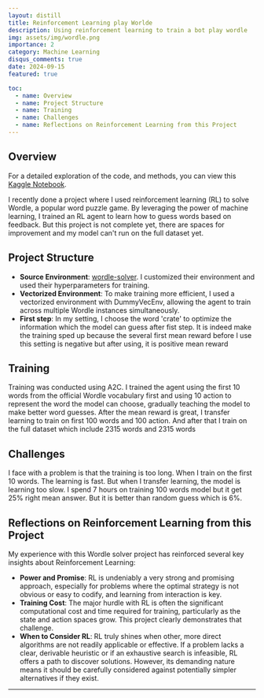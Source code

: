 ```yaml
---
layout: distill
title: Reinforcement Learning play Worlde
description: Using reinforcement learning to train a bot play wordle
img: assets/img/wordle.png
importance: 2
category: Machine Learning
disqus_comments: true
date: 2024-09-15
featured: true

toc:
  - name: Overview
  - name: Project Structure
  - name: Training
  - name: Challenges
  - name: Reflections on Reinforcement Learning from this Project
---
```


## Overview

For a detailed exploration of the code, and methods, you can view this [Kaggle Notebook](https://www.kaggle.com/dustnn/wordle-training).

I recently done a project where I used reinforcement learning (RL) to solve Wordle, a popular word puzzle game. By leveraging the power of machine learning, I trained an RL agent to learn how to guess words based on feedback. But this project is not complete yet, there are spaces for improvement and my model can't run on the full dataset yet.

## Project Structure

- **Source Environment**: [wordle-solver](https://github.com/andrewkho/wordle-solver). I customized their environment and used their hyperparameters for training.
- **Vectorized Environment**: To make training more efficient, I used a vectorized environment with DummyVecEnv, allowing the agent to train across multiple Wordle instances simultaneously.
- **First step**: In my setting, I choose the word 'crate' to optimize the information which the model can guess after fist step. It is indeed make the training sped up because the several first mean reward before I use this setting is negative but after using, it is positive mean reward

## Training
Training was conducted using A2C. I trained the agent using the first 10 words from the official Wordle vocabulary first and using 10 action to represent the word the model can choose, gradually teaching the model to make better word guesses. After the mean reward is great, I transfer learning to train on first 100 words and 100 action. And after that I train on the full dataset which include 2315 words and 2315 words

## Challenges
I face with a problem is that the training is too long. When I train on the first 10 words. The learning is fast. But when I transfer learning, the model is learning too slow. I spend 7 hours on training 100 words model but it get 25% right mean answer. But it is better than random guess which is 6%. 

## Reflections on Reinforcement Learning from this Project

My experience with this Wordle solver project has reinforced several key insights about Reinforcement Learning:

-   **Power and Promise**: RL is undeniably a very strong and promising approach, especially for problems where the optimal strategy is not obvious or easy to codify, and learning from interaction is key.
-   **Training Cost**: The major hurdle with RL is often the significant computational cost and time required for training, particularly as the state and action spaces grow. This project clearly demonstrates that challenge.
-   **When to Consider RL**: RL truly shines when other, more direct algorithms are not readily applicable or effective. If a problem lacks a clear, derivable heuristic or if an exhaustive search is infeasible, RL offers a path to discover solutions. However, its demanding nature means it should be carefully considered against potentially simpler alternatives if they exist.

---

